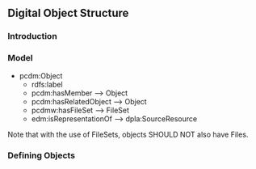 
## Digital Object Structure

### Introduction

### Model

* pcdm:Object
  * rdfs:label
  * pcdm:hasMember --> Object
  * pcdm:hasRelatedObject --> Object
  * pcdmw:hasFileSet --> FileSet
  * edm:isRepresentationOf --> dpla:SourceResource


Note that with the use of FileSets, objects SHOULD NOT also have Files.

### Defining Objects



